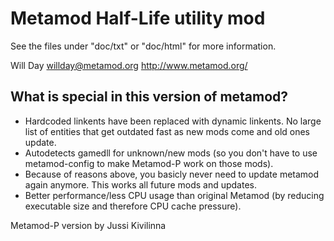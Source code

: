# Metamod Half-Life utility mod

See the files under "doc/txt" or "doc/html" for more information.

Will Day
willday@metamod.org
http://www.metamod.org/

What is special in this version of metamod?
-------
- Hardcoded linkents have been replaced with dynamic linkents. No large list of entities that get outdated fast as new mods come and old ones update.
- Autodetects gamedll for unknown/new mods (so you don't have to use metamod-config to make Metamod-P work on those mods).
- Because of reasons above, you basicly never need to update metamod again anymore. This works all future mods and updates.
- Better performance/less CPU usage than original Metamod (by reducing executable size and therefore CPU cache pressure).

Metamod-P version by Jussi Kivilinna
